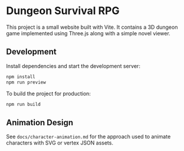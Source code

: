 # Dungeon Survival RPG

This project is a small website built with Vite. It contains a 3D dungeon game implemented using Three.js along with a simple novel viewer.

## Development

Install dependencies and start the development server:

```bash
npm install
npm run preview
```

To build the project for production:

```bash
npm run build
```

## Animation Design

See `docs/character-animation.md` for the approach used to animate characters
with SVG or vertex JSON assets.

